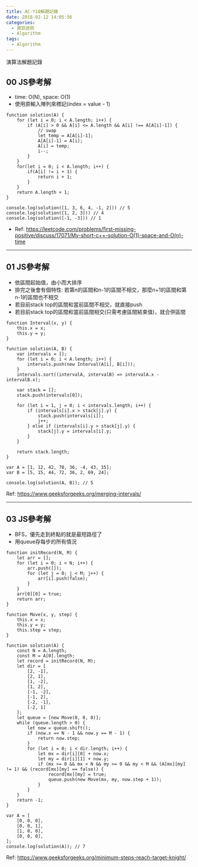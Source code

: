 ```yaml
---
title: AC-Y18解題記錄
date: 2018-02-12 14:05:56
categories:
  - 資訊技術
  - Algorithm
tags:
  - Algorithm
---
```


演算法解題記錄

<!--more-->

## 00 JS參考解

* time: O(N), space: O(1)
* 使用原輸入陣列來標記(index = value - 1)

```JS
function solution(A) {
    for (let i = 0; i < A.length; i++) {
        if (A[i] > 0 && A[i] <= A.length && A[i] !== A[A[i]-1]) {
            // swap
            let temp = A[A[i]-1];
            A[A[i]-1] = A[i];
            A[i] = temp;
            i--;
        }
    }
    for(let i = 0; i < A.length; i++) {
        if(A[i] != i + 1) {
            return i + 1;
        }
    }
    return A.length + 1;
}

console.log(solution([1, 3, 6, 4, -1, 2])) // 5
console.log(solution([1, 2, 3])) // 4
console.log(solution([-1, -3])) // 1

```

* Ref: <https://leetcode.com/problems/first-missing-positive/discuss/17071/My-short-c++-solution-O(1)-space-and-O(n)-time>

---

## 01 JS參考解

* 依區間起始值，由小而大排序
* 排完之後會有個特性: 若第n的區間和n-1的區間不相交，那麼n+1的區間和第n-1的區間也不相交
* 若目前stack top的區間和當前區間不相交，就直接push
* 若目前stack top的區間和當前區間相交(只需考慮區間結束值)，就合併區間

```JS
function Interval(x, y) {
    this.x = x;
    this.y = y;
}

function solution(A, B) {
    var intervals = [];
    for (let i = 0; i < A.length; i++) {
        intervals.push(new Interval(A[i], B[i]));
    }
    intervals.sort((intervalA, intervalB) => intervalA.x - intervalB.x);

    var stack = [];
    stack.push(intervals[0]);

    for (let i = 1, j = 0; i < intervals.length; i++) {
        if (intervals[i].x > stack[j].y) {
            stack.push(intervals[i]);
            j++;
        } else if (intervals[i].y > stack[j].y) {
            stack[j].y = intervals[i].y;
        }
    }

    return stack.length;
}

var A = [1, 12, 42, 70, 36, -4, 43, 15];
var B = [5, 15, 44, 72, 36, 2, 69, 24];

console.log(solution(A, B)); // 5
```

Ref: <https://www.geeksforgeeks.org/merging-intervals/>

---

## 03 JS參考解

* BFS，優先走到終點的就是最短路徑了
* 用queue存每步的所有情況

```text
function initRecord(N, M) {
    let arr = [];
    for (let i = 0; i < N; i++) {
        arr.push([]);
        for (let j = 0; j < M; j++) {
            arr[i].push(false);
        }
    }
    arr[0][0] = true;
    return arr;
}

function Move(x, y, step) {
    this.x = x;
    this.y = y;
    this.step = step;
}

function solution(A) {
    const N = A.length;
    const M = A[0].length;
    let record = initRecord(N, M);
    let dir = [
        [2, -1],
        [2, 1],
        [1, -2],
        [1, 2],
        [-1, -2],
        [-1, 2],
        [-2, -1],
        [-2, 1]
    ];
    let queue = [new Move(0, 0, 0)];
    while (queue.length > 0) {
        let now = queue.shift();
        if (now.x == N - 1 && now.y == M - 1) {
            return now.step;
        }
        for (let i = 0; i < dir.length; i++) {
            let mx = dir[i][0] + now.x;
            let my = dir[i][1] + now.y;
            if (mx >= 0 && mx < N && my >= 0 && my < M && (A[mx][my] != 1) && (record[mx][my] == false)) {
                record[mx][my] = true;
                queue.push(new Move(mx, my, now.step + 1));
            }
        }
    }
    return -1;
}

var A = [
    [0, 0, 0],
    [0, 0, 1],
    [1, 0, 0],
    [0, 0, 0],
];
console.log(solution(A)); // 7
```

Ref: <https://www.geeksforgeeks.org/minimum-steps-reach-target-knight/>
